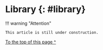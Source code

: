 # Library {: #library}


!!! warning "Attention"

    This article is still under construction.


[To the top of this page  ^](#library)